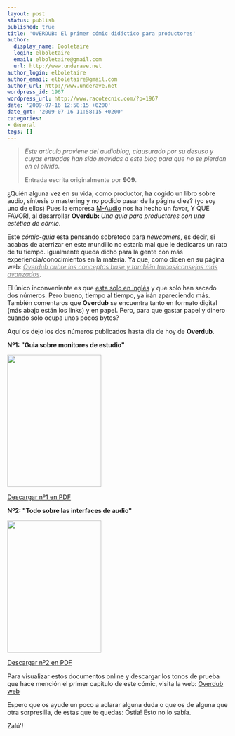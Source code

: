 ```yaml
---
layout: post
status: publish
published: true
title: 'OVERDUB: El primer cómic didáctico para productores'
author:
  display_name: Booletaire
  login: elboletaire
  email: elboletaire@gmail.com
  url: http://www.underave.net
author_login: elboletaire
author_email: elboletaire@gmail.com
author_url: http://www.underave.net
wordpress_id: 1967
wordpress_url: http://www.racotecnic.com/?p=1967
date: '2009-07-16 12:58:15 +0200'
date_gmt: '2009-07-16 11:58:15 +0200'
categories:
- General
tags: []
---
```

<blockquote><em>Este artículo proviene del audioblog, clausurado por su desuso y cuyas entradas han sido movidas a este blog para que no se pierdan en el olvido.</em>

Entrada escrita originalmente por <strong>909</strong>.</blockquote>

¿Quién alguna vez en su vida, como productor, ha cogido un libro sobre audio, síntesis o mastering y no podido pasar de la página diez?  (yo soy uno de ellos) Pues la empresa <a href="http://www.m-audio.com">M-Audio</a> nos ha hecho un favor, Y QUE FAVOR!, al desarrollar <strong>Overdub: </strong><em>Una guia para productores con una estética de cómic</em>.

Este <em>cómic-guia</em> esta pensando sobretodo para <em>newcomers</em>, es decir, si acabas de aterrizar en este mundillo no estaría mal que le dedicaras un rato de tu tiempo. Igualmente queda dicho para la gente con más experiencia/conocimientos en la materia. Ya que, como dicen en su página web: <span style="color: #808080;"><em><span style="text-decoration: underline;">Overdub cubre los conceptos base y también trucos/consejos más avanzados</span></em></span>.

El único inconveniente es que <span style="text-decoration: underline;">esta solo en inglés</span> y que solo han sacado dos números. Pero bueno, tiempo al tiempo, ya irán apareciendo más. También comentaros que <strong>Overdub</strong> se encuentra tanto en formato digital (más abajo están los links) y en papel. Pero, para que gastar papel y dinero cuando solo ocupa  unos pocos bytes?

Aquí os dejo los dos números publicados hasta dia de hoy de <strong>Overdub</strong>.

<strong> Nº1: "Guia sobre monitores de estudio"</strong>

<img class="aligncenter" src="http://www.m-audio.com/images/interface/default2008/overdub/m-audio_overdub_cover_1.jpg" alt="" width="214" height="301" />

<a href="http://www.m-audio.com/images/global/media/Overdub_Vol_1_[lowRes]_EN.pdf">Descargar nº1 en PDF</a>

<strong>Nº2: "Todo sobre las interfaces de audio"</strong>

<img class="aligncenter" src="http://www.m-audio.com/images/interface/default2008/overdub/m-audio_overdub_cover_2.jpg" alt="" width="214" height="301" />

<a href="http://www.m-audio.com/images/global/media/Overdub_Vol_2_[lowRes]_EN.pdf">Descargar nº2 en PDF</a>

Para visualizar estos documentos online y descargar los tonos de prueba que hace mención el primer capitulo de este cómic, visita la web: <a href="http://www.m-audio.com/index.php?do=media.overdub">Overdub web</a>

Espero que os ayude un poco a aclarar alguna duda o que os de alguna que otra sorpresilla, de estas que te quedas: Ostia! Esto no lo sabía.

Zalú'!
